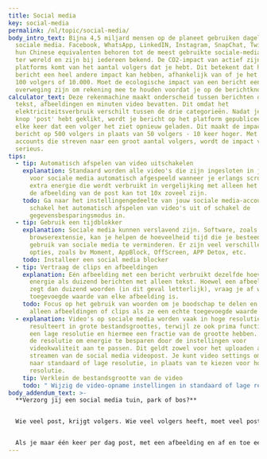 ```yaml
---
title: Social media
key: social-media
permalink: /nl/topic/social-media/
body_intro_text: Bijna 4,5 miljard mensen op de planeet gebruiken dagelijks
  sociale media. Facebook, WhatsApp, LinkedIN, Instagram, SnapChat, Twitter en
  hun Chinese equivalenten behoren tot de meest gebruikte sociale-mediaplatforms
  ter wereld en zijn bij iedereen bekend. De CO2-impact van actief zijn op deze
  platforms komt van het aantal volgers dat je hebt. Dit betekent dat hetzelfde
  bericht een heel andere impact kan hebben, afhankelijk van of je het deelt met
  100 volgers of 10.000. Moet de ecologische impact van een bericht een
  overweging zijn om rekening mee te houden voordat je op de berichtknop drukt?
calculator_text: Deze rekenmachine maakt onderscheid tussen berichten die alleen
  tekst, afbeeldingen en minuten video bevatten. Dit omdat het
  elektriciteitsverbruik verschilt tussen de drie categorieën. Nadat je op de
  knop 'post' hebt geklikt, wordt je bericht op het platform gepubliceerd en
  elke keer dat een volger het ziet opnieuw geladen. Dit maakt de impact van een
  bericht op 500 volgers in plaats van 50 volgers - 10 keer hoger. Met veel
  accounts die streven naar een groot aantal volgers, wordt de impact vrij snel
  serieus.
tips:
  - tip: Automatisch afspelen van video uitschakelen
    explanation: Standaard worden alle video's die zijn ingesloten in jouw feeds
      voor sociale media automatisch afgespeeld wanneer je erlangs scrolt. De
      extra energie die wordt verbruikt in vergelijking met alleen het zien van
      de afbeelding van de post kan tot 10x zoveel zijn.
    todo: Ga naar het instellingengedeelte van jouw sociale media-accounts en
      schakel het automatisch afspelen van video's uit of schakel de
      gegevensbesparingsmodus in.
  - tip: Gebruik een tijdblokker
    explanation: Sociale media kunnen verslavend zijn. Software, zoals een app of
      browserextensie, kan je helpen de hoeveelheid tijd die je besteedt aan het
      gebruik van sociale media te verminderen. Er zijn veel verschillende
      opties, zoals bv Moment, AppBlock, OffScreen, APP Detox, etc.
    todo: Installeer een social media blocker
  - tip: Vertraag de clips en afbeeldingen
    explanation: Eén afbeelding met een bericht verbruikt dezelfde hoeveelheid
      energie als duizend berichten met alleen tekst. Hoewel een afbeelding meer
      zegt dan duizend woorden (in dit geval letterlijk), vraag je af wat de
      toegevoegde waarde van elke afbeelding is.
    todo: Focus op het gebruik van woorden om je boodschap te delen en gebruik
      alleen afbeeldingen of clips als ze een echte toegevoegde waarde hebben.
  - explanation: Video's op sociale media worden vaak in hoge resolutie gemaakt, wat
      resulteert in grote bestandsgroottes, terwijl ze ook prima functioneren op
      een lage resolutie en hiermee een fractie van de grootte hebben. Verlaag
      de resolutie om energie te besparen door de instellingen voor
      videokwaliteit aan te passen. Dit geldt zowel voor het uploaden als het
      streamen van de social media videopost. Je kunt video settings omzetten
      naar standaard of lage resolutie, in plaats van te kiezen voor hoge
      resolutie.
    tip: Verklein de bestandsgrootte van de video
    todo: " Wijzig de video-opname instellingen in standaard of lage resolutie"
body_addendum_text: >-
  **Verzorg jij een social media tuin, park of bos?**


  Wie veel post, krijgt volgers. Wie veel volgers heeft, moet veel posten. Dat is in een notendop hoe de algoritmische strategie van social media platforms werkt. Het doel is om zoveel mogelijk mensen zo lang mogelijk op het platform te hebben. En dat lukt ze aardig. Elke dag brengen we bijna 2,5 uur door op sociale media. Als we in hetzelfde tempo doorgaan; posten, scrollen, liken en reageren neemt bijna 6 jaar van ons leven in beslag tussen de leeftijd van 16 en 70.


  Als je maar één keer per dag post, met een afbeelding en af ​​en toe een korte videoclip voor je 100 vrienden en familieleden die je volgen, moet je 1 boom per jaar in je tuin planten om dit gedrag te compenseren. Als je hetzelfde doet, maar met 10.000 volgers, wordt het een klein park met 141 nieuwe bomen per jaar. En als je dezelfde gewoonte hebt met 350.000 volgers op je account, moet je het aantal bomen in het Vondelpark, 5.000 bomen, elk jaar verdubbelen om je persoonlijke impact te compenseren. Je kunt je voorstellen welke social media influencers nodig hebben om bossen te vullen met hun activiteiten.
---
```

